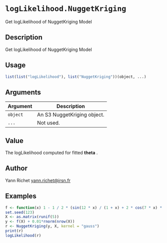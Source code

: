 # `logLikelihood.NuggetKriging`

Get logLikelihood of NuggetKriging Model


## Description

Get logLikelihood of NuggetKriging Model


## Usage

```r
list(list("logLikelihood"), list("NuggetKriging"))(object, ...)
```


## Arguments

Argument      |Description
------------- |----------------
`object`     |     An S3 NuggetKriging object.
`...`     |     Not used.


## Value

The logLikelihood computed for fitted
  $\boldsymbol{theta}$ .


## Author

Yann Richet yann.richet@irsn.fr


## Examples

```r
f <- function(x) 1 - 1 / 2 * (sin(12 * x) / (1 + x) + 2 * cos(7 * x) * x^5 + 0.7)
set.seed(123)
X <- as.matrix(runif(5))
y <- f(X) + 0.01*rnorm(nrow(X))
r <- NuggetKriging(y, X, kernel = "gauss")
print(r)
logLikelihood(r)
```


